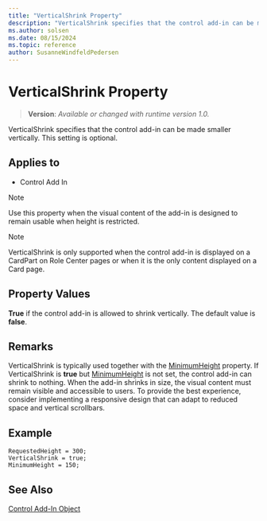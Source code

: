 ```yaml
---
title: "VerticalShrink Property"
description: "VerticalShrink specifies that the control add-in can be made smaller vertically."
ms.author: solsen
ms.date: 08/15/2024
ms.topic: reference
author: SusanneWindfeldPedersen
---
```

[//]: # (START>DO_NOT_EDIT)
[//]: # (IMPORTANT:Do not edit any of the content between here and the END>DO_NOT_EDIT.)
[//]: # (Any modifications should be made in the .xml files in the ModernDev repo.)
# VerticalShrink Property
> **Version**: _Available or changed with runtime version 1.0._

VerticalShrink specifies that the control add-in can be made smaller vertically. This setting is optional.

## Applies to
-   Control Add In

[//]: # (IMPORTANT: END>DO_NOT_EDIT)


> [!NOTE]  
> Use this property when the visual content of the add-in is designed to remain usable when height is restricted.

> [!NOTE]  
> VerticalShrink is only supported when the control add-in is displayed on a CardPart on Role Center pages or when it is the only content displayed on a Card page.
  
## Property Values 
 
**True** if the control add-in is allowed to shrink vertically. The default value is **false**. 

## Remarks

VerticalShrink is typically used together with the [MinimumHeight](devenv-minimumheight-property.md) property. If VerticalShrink is **true** but [MinimumHeight](devenv-minimumheight-property.md) is not set, the control add-in can shrink to nothing.
When the add-in shrinks in size, the visual content must remain visible and accessible to users. To provide the best experience, consider implementing a responsive design that can adapt to reduced space and vertical scrollbars.

  
## Example

```AL
RequestedHeight = 300;
VerticalShrink = true;
MinimumHeight = 150;
```

## See Also

[Control Add-In Object](../devenv-control-addin-object.md)  
 